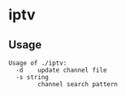 # iptv

## Usage

```
Usage of ./iptv:
  -d    update channel file
  -s string
        channel search pattern
```


